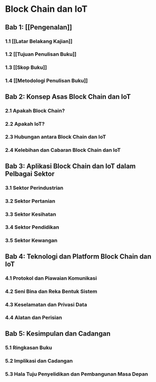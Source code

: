 
# Block Chain dan IoT


## Bab 1: [[Pengenalan]]

### 1.1 [[Latar Belakang Kajian]]

### 1.2 [[Tujuan Penulisan Buku]]

### 1.3 [[Skop Buku]]

### 1.4 [[Metodologi Penulisan Buku]]


## Bab 2: Konsep Asas Block Chain dan IoT

### 2.1 Apakah Block Chain?

### 2.2 Apakah IoT?

### 2.3 Hubungan antara Block Chain dan IoT

### 2.4 Kelebihan dan Cabaran Block Chain dan IoT


## Bab 3: Aplikasi Block Chain dan IoT dalam Pelbagai Sektor

### 3.1 Sektor Perindustrian

### 3.2 Sektor Pertanian

### 3.3 Sektor Kesihatan

### 3.4 Sektor Pendidikan

### 3.5 Sektor Kewangan


## Bab 4: Teknologi dan Platform Block Chain dan IoT

### 4.1 Protokol dan Piawaian Komunikasi

### 4.2 Seni Bina dan Reka Bentuk Sistem

### 4.3 Keselamatan dan Privasi Data

### 4.4 Alatan dan Perisian


## Bab 5: Kesimpulan dan Cadangan

### 5.1 Ringkasan Buku

### 5.2 Implikasi dan Cadangan

### 5.3 Hala Tuju Penyelidikan dan Pembangunan Masa Depan